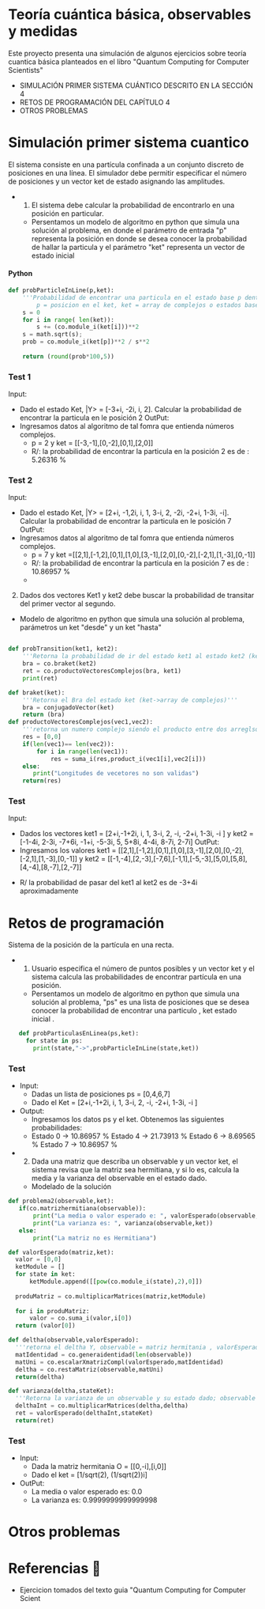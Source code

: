 # Teoría cuántica básica, observables y medidas 
Este proyecto presenta una simulación de algunos ejercicios sobre teoría cuantica básica planteados en el libro "Quantum Computing for Computer Scientists"
* SIMULACIÓN PRIMER SISTEMA CUÁNTICO DESCRITO EN LA SECCIÓN 4 
* RETOS DE PROGRAMACIÓN DEL CAPÍTULO 4
* OTROS PROBLEMAS
# Simulación primer sistema cuantico 
El sistema consiste en una partícula confinada a un conjunto discreto de posiciones en una línea. El simulador debe permitir especificar el número de posiciones y un vector ket de estado asignando las amplitudes.

+ 1. El sistema debe calcular la probabilidad de encontrarlo en una posición en particular.
  * Persentamos un modelo de algoritmo en python que simula una solución al problema, en donde el parámetro de entrada "p" representa la posición en donde se desea conocer la probabilidad de hallar la particula y el parámetro "ket" representa un vector de estado inicial 
  
#### Python
```python
def probParticleInLine(p,ket):
    '''Probabilidad de encontrar una particula en el estado base p dentro de ket 'ket'
        p = posicion en el ket, ket = array de complejos o estados bases'''
    s = 0    
    for i in range( len(ket)):
        s += (co.module_i(ket[i]))**2
    s = math.sqrt(s);
    prob = co.module_i(ket[p])**2 / s**2
    
    return (round(prob*100,5))
```
### Test 1
Input:
- Dado el estado Ket, |Y> = [-3+i, -2i, i, 2]. Calcular la probabilidad de encontrar la particula en le posición 2
OutPut:
- Ingresamos datos al algoritmo de tal fomra que entienda números complejos. 
  * p = 2 y ket = [[-3,-1],[0,-2],[0,1],[2,0]]
  * R/: la probabilidad de encontrar la particula en la posición 2 es de : 5.26316 %

### Test 2
Input:
- Dado el estado Ket, |Y> = [2+i, -1,2i, i, 1, 3-i, 2, -2i, -2+i, 1-3i, -i]. Calcular la probabilidad de encontrar la particula en le posición 7
OutPut:
- Ingresamos datos al algoritmo de tal fomra que entienda números complejos. 
  * p = 7 y ket =[[2,1],[-1,2],[0,1],[1,0],[3,-1],[2,0],[0,-2],[-2,1],[1,-3],[0,-1]]
  * R/: la probabilidad de encontrar la particula en la posición 7 es de : 10.86957 %
  * 
  
2. Dados dos vectores Ket1 y ket2 debe buscar la probabilidad de transitar del primer vector al segundo.
-  Modelo de algoritmo en python que simula una solución al problema, parámetros un ket "desde" y un ket "hasta"
```python

def probTransition(ket1, ket2):
    '''Retorna la probabilidad de ir del estado ket1 al estado ket2 (kets arrays)'''
    bra = co.braket(ket2) 
    ret = co.productoVectoresComplejos(bra, ket1)
    print(ret)

```
```python
def braket(ket):
    '''Retorna el Bra del estado ket (ket->array de complejos)'''
    bra = conjugadoVector(ket)
    return (bra)
def productoVectoresComplejos(vec1,vec2):
    '''retorna un numero complejo siendo el producto entre dos arreglso complejos'''
    res = [0,0]
    if(len(vec1)== len(vec2)):
        for i in range(len(vec1)):
            res = suma_i(res,product_i(vec1[i],vec2[i]))
    else:
       print("Longitudes de vecetores no son validas")
    return(res)
 ```
 ### Test
 Input:
 - Dados los vectores ket1 = [2+i,-1+2i, i, 1, 3-i, 2, -i, -2+i, 1-3i, -i ] y ket2 = [-1-4i, 2-3i, -7+6i, -1+i, -5-3i, 5, 5+8i, 4-4i, 8-7i, 2-7i]
OutPut:
- Ingresamos los valores ket1 =  [[2,1],[-1,2],[0,1],[1,0],[3,-1],[2,0],[0,-2],[-2,1],[1,-3],[0,-1]] y ket2 = [[-1,-4],[2,-3],[-7,6],[-1,1],[-5,-3],[5,0],[5,8],[4,-4],[8,-7],[2,-7]]
* R/ la probabilidad de pasar del ket1 al ket2 es de -3+4i aproximadamente
# Retos de programación 
 Sistema de la posición de la partícula en una recta.
 - 1. Usuario especifica el número de puntos posibles y un vector ket y el sistema calcula las probabilidades de encontrar partícula en una posición.
    * Persentamos un modelo de algoritmo en python que simula una solución al problema, "ps" es una lista de posiciones que se desea conocer la probabilidad de encontrar una particulo , ket estado inicial . 
 ```python
    def probParticulasEnLinea(ps,ket):
      for state in ps:
        print(state,"->",probParticleInLine(state,ket))
 ```
 
 ### Test
 - Input:
   * Dadas un lista de posiciones ps = [0,4,6,7]
   * Dado el Ket = [2+i,-1+2i, i, 1, 3-i, 2, -i, -2+i, 1-3i, -i ]
 - Output:
   * Ingresamos los datos ps y el ket. Obtenemos las siguientes probabilidades:
   * Estado  0 -> 10.86957 %
      Estado  4 -> 21.73913 %
      Estado  6 -> 8.69565 %
      Estado  7 -> 10.86957 %
- 2. Dada una matriz que describa un observable y un vector ket, el sistema revisa que la matriz sea hermitiana, y si lo es, calcula la media y la varianza del observable en el estado dado.
  * Modelado de la solución 
 ```python
 def problema2(observable,ket):
    if(co.matrizhermitiana(observable)):
        print("La media o valor esperado e: ", valorEsperado(observable,ket))
        print("La varianza es: ", varianza(observable,ket))
    else:
        print("La matriz no es Hermitiana")
 ```
  ```python
 def valorEsperado(matriz,ket):
    valor = [0,0]
    ketModule = []
    for state in ket:
        ketModule.append([[pow(co.module_i(state),2),0]])
    
    produMatriz = co.multiplicarMatrices(matriz,ketModule)
    
    for i in produMatriz:
        valor = co.suma_i(valor,i[0])
    return (valor[0])    

def deltha(observable,valorEsperado):
    '''retorna el deltha Y, observable = matriz hermitania , valorEsperado = real'''
    matIdentidad = co.generaidentidad(len(observable))
    matUni = co.escalarXmatrizCompl(valorEsperado,matIdentidad)
    deltha = co.restaMatriz(observable,matUni)
    return(deltha)

def varianza(deltha,stateKet):
    '''Retorna la varianza de un observable y su estado dado; observable = matriz, deltha = arrayEstado inicial'''
    delthaInt = co.multiplicarMatrices(deltha,deltha)
    ret = valorEsperado(delthaInt,stateKet)
    return(ret)
 ```
 ### Test
 - Input:
   * Dada la matriz hermitania O = [[0,-i],[i,0]]
   * Dado el ket = [1/sqrt(2), (1/sqrt(2))i]
 - OutPut:
   * La media o valor esperado es:  0.0
   * La varianza es:  0.9999999999999998
# Otros problemas
# Referencias 📝
- Ejercicion tomados del texto guia "Quantum Computing for Computer Scient

